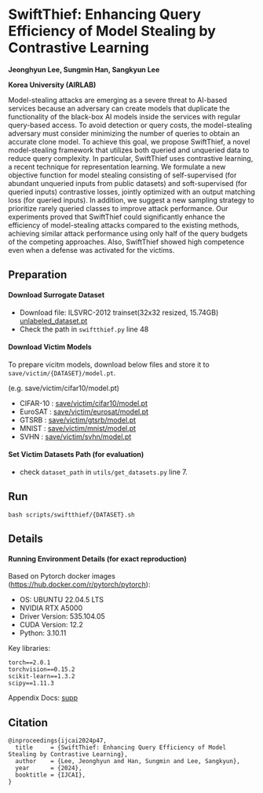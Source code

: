 # SwiftThief: Enhancing Query Efficiency of Model Stealing by Contrastive Learning
**Jeonghyun Lee, Sungmin Han, Sangkyun Lee**

**Korea University (AIRLAB)**

Model-stealing attacks are emerging as a severe threat to AI-based services because an adversary can create models that duplicate the functionality of the black-box AI models inside the services with regular query-based access. To avoid detection or query costs, the model-stealing adversary must consider minimizing the number of queries to obtain an accurate clone model. To achieve this goal, we propose SwiftThief, a novel model-stealing framework that utilizes both queried and unqueried data to reduce query complexity. In particular, SwiftThief uses contrastive learning, a recent technique for representation learning. We formulate a new objective function for model stealing consisting of self-supervised (for abundant unqueried inputs from public datasets) and soft-supervised (for queried inputs) contrastive losses, jointly optimized with an output matching loss (for queried inputs). In addition, we suggest a new sampling strategy to prioritize rarely queried classes to improve attack performance. Our experiments proved that SwiftThief could significantly enhance the efficiency of model-stealing attacks compared to the existing methods, achieving similar attack performance using only half of the query budgets of the competing approaches. Also, SwiftThief showed high competence even when a defense was activated for the victims.

## Preparation

#### Download Surrogate Dataset 
- Download file: ILSVRC-2012 trainset(32x32 resized, 15.74GB) [unlabeled_dataset.pt](https://drive.google.com/file/d/11D9IbS1WvpgwPLUkKc0ts3spi1gFRV5e/view?usp=sharing)
- Check the path in `swiftthief.py` line 48


#### Download Victim Models

To prepare vicitm models, download below files and store it to `save/victim/{DATASET}/model.pt`.

(e.g. save/victim/cifar10/model.pt)

- CIFAR-10 : [save/victim/cifar10/model.pt](https://drive.google.com/file/d/1VogchHb9bmaNqXRZA4KpE1yXiuPY5gc4/view?usp=sharing)
- EuroSAT : [save/victim/eurosat/model.pt](https://drive.google.com/file/d/1Yh4qU7QxwItAv6bJPOG2PbI5-Qb9KfHj/view?usp=sharing)
- GTSRB : [save/victim/gtsrb/model.pt](https://drive.google.com/file/d/1hXlOWypX0vvfCcHtycExrOnHY-WuHiYI/view?usp=sharing)
- MNIST : [save/victim/mnist/model.pt](https://drive.google.com/file/d/1oT0j-s42ppdFn1KpeQJEXz7FhY0nYMMf/view?usp=sharing)
- SVHN : [save/victim/svhn/model.pt](https://drive.google.com/file/d/12WPj13A3XbBCs8K65Xe6SLXxaR_IeoWY/view?usp=sharing)

#### Set Victim Datasets Path (for evaluation)

- check `dataset_path` in `utils/get_datasets.py` line 7.


## Run
`bash scripts/swiftthief/{DATASET}.sh`

## Details

#### Running Environment Details (for exact reproduction)

Based on Pytorch docker images (https://hub.docker.com/r/pytorch/pytorch):
- OS: UBUNTU 22.04.5 LTS
- NVIDIA RTX A5000
- Driver Version: 535.104.05   
- CUDA Version: 12.2
- Python: 3.10.11

Key libraries:
```
torch==2.0.1
torchvision==0.15.2
scikit-learn==1.3.2
scipy==1.11.3
```

Appendix Docs: [supp](https://drive.google.com/file/d/1aB6lNuWXhExSSIxsOlzz700Px5-vHi7N/view?usp=sharing)



## Citation
```
@inproceedings{ijcai2024p47,
  title     = {SwiftThief: Enhancing Query Efficiency of Model Stealing by Contrastive Learning},
  author    = {Lee, Jeonghyun and Han, Sungmin and Lee, Sangkyun},
  year      = {2024},
  booktitle = {IJCAI},
}
```